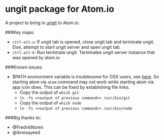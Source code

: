 # ungit package for Atom.io

A project to bring in [ungit](https://github.com/FredrikNoren/ungit) to Atom.io.

###Key maps:
* `ctrl-alt-u`: If ungit tab is opened, close ungit tab and terminate ungit.  Else, attempt to start ungit server and open ungit tab.
* `ctrl-alt-k`: Run terminate ungit. Terminates ungit server instance that was opened by atom.io

###Known issues:
* $PATH environment variable is troublesome for OSX users, see [here](https://github.com/joyent/node/issues/3911).  So starting atom via `atom` command may not work while starting atom via app icon does.  This can be fixed by establishing file links.
  *  Copy the output of `which git`
  *  `ln -fs <<output of previous command>> /usr/bin/git`
  *  Copy the output of `which node`
  *  `ln -fs <<output of previous command>> /usr/bin/node`

###Big thanks to:
* @FredrikNoren
* @ibnesayeed
